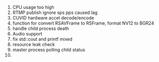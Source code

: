 1. CPU usage too high
2. RTMP publish ignore sps pps caused lag
3. CUVID hardware accel decode/encode
4. function for convert RSAVFrame to RSFrame, format NV12 to BGR24
5. handle child process death
6. Audio support
7. fix std::cout and printf mixed
8. resource leak check
9. master process polling child status
10. 
